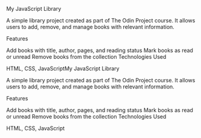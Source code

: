 My JavaScript Library

A simple library project created as part of The Odin Project course. It allows users to add, remove, and manage books with relevant information.

Features

Add books with title, author, pages, and reading status
Mark books as read or unread
Remove books from the collection
Technologies Used

HTML, CSS, JavaScriptMy JavaScript Library

A simple library project created as part of The Odin Project course. It allows users to add, remove, and manage books with relevant information.

Features

Add books with title, author, pages, and reading status
Mark books as read or unread
Remove books from the collection
Technologies Used

HTML, CSS, JavaScript